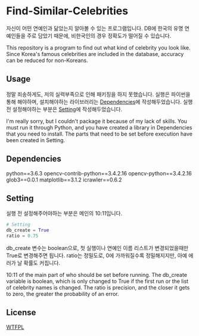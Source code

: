 # Find-Similar-Celebrities
자신이 어떤 연예인과 닮았는지 알아볼 수 있는 프로그램입니다.
DB에 한국의 유명 연예인들을 주로 담았기 때문에, 비한국인의 경우 정확도가 떨어질 수 있습니다.

This repository is a program to find out what kind of celebrity you look like.
Since Korea's famous celebrities are included in the database, accuracy can be reduced for non-Koreans.

## Usage
정말 죄송하게도, 저의 실력부족으로 인해 패키징을 하지 못했습니다.
실행은 파이썬을 통해 해야하며, 설치해야하는 라이브러리는 [Dependencies](#dependencies)에 작성해두었습니다.
실행 전 설정해야하는 부분은 [Setting](#setting)에 작성해두었습니다.

I'm really sorry, but I couldn't package it because of my lack of skills.
You must run it through Python, and you have created a library in Dependencies that you need to install.
The parts that need to be set before execution have been created in Setting.

## Dependencies
python==3.6.3
opencv-contrib-python==3.4.2.16
opencv-python==3.4.2.16
glob3==0.0.1
matplotlib==3.1.2
icrawler==0.6.2

## Setting
실행 전 설정해주어야하는 부분은 메인의 10:11입니다.
```python
# Setting
db_create = True
ratio = 0.75
```
db_create 변수는 boolean으로, 첫 실행이나 연예인 이름 리스트가 변경되었을때만 True로 변경해주면 됩니다.
ratio는 정밀도로, 0에 가까워질수록 정밀해지지만, 아예 에러가 날 확률도 커집니다.

10:11 of the main part of who should be set before running.
The db_create variable is boolean, which is only changed to True if the first run or the list of celebrity names is changed.
The ratio is precision, and the closer it gets to zero, the greater the probability of an error.

## License
[WTFPL](http://www.wtfpl.net)